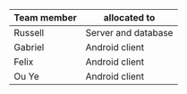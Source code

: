 Team member | allocated to
------------|-------------
Russell     | Server and database
Gabriel     | Android client
Felix       | Android client
Ou Ye       | Android client
